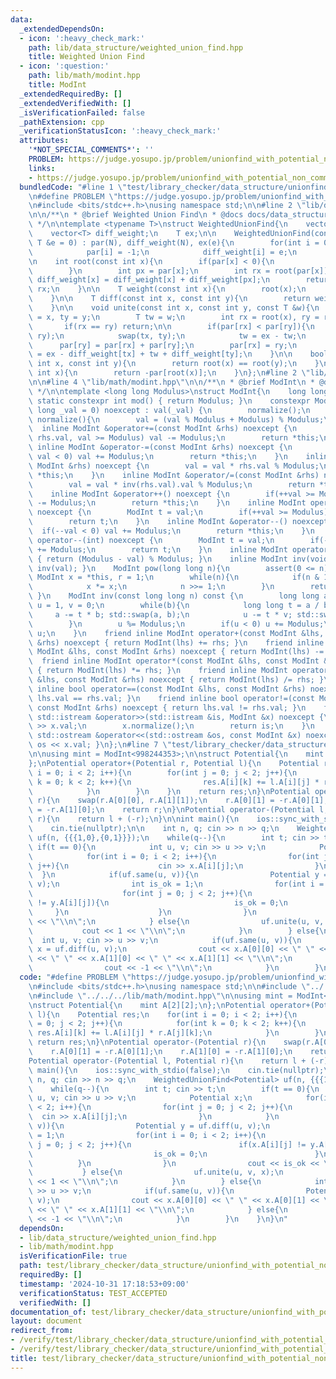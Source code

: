 ```yaml
---
data:
  _extendedDependsOn:
  - icon: ':heavy_check_mark:'
    path: lib/data_structure/weighted_union_find.hpp
    title: Weighted Union Find
  - icon: ':question:'
    path: lib/math/modint.hpp
    title: ModInt
  _extendedRequiredBy: []
  _extendedVerifiedWith: []
  _isVerificationFailed: false
  _pathExtension: cpp
  _verificationStatusIcon: ':heavy_check_mark:'
  attributes:
    '*NOT_SPECIAL_COMMENTS*': ''
    PROBLEM: https://judge.yosupo.jp/problem/unionfind_with_potential_non_commutative_group
    links:
    - https://judge.yosupo.jp/problem/unionfind_with_potential_non_commutative_group
  bundledCode: "#line 1 \"test/library_checker/data_structure/unionfind_with_potential_non_commutative_group.test.cpp\"\
    \n#define PROBLEM \"https://judge.yosupo.jp/problem/unionfind_with_potential_non_commutative_group\"\
    \n#include <bits/stdc++.h>\nusing namespace std;\n\n#line 2 \"lib/data_structure/weighted_union_find.hpp\"\
    \n\n/**\n * @brief Weighted Union Find\n * @docs docs/data_structure/weighted_union_find.md\n\
    \ */\n\ntemplate <typename T>\nstruct WeightedUnionFind{\n    vector<int> par;\n\
    \    vector<T> diff_weight;\n    T ex;\n\n    WeightedUnionFind(const int N, const\
    \ T &e = 0) : par(N), diff_weight(N), ex(e){\n        for(int i = 0; i < N; ++i){\n\
    \            par[i] = -1;\n            diff_weight[i] = e;\n        }\n    }\n\
    \n    int root(const int x){\n        if(par[x] < 0){\n            return x;\n\
    \        }\n        int px = par[x];\n        int rx = root(par[x]);\n       \
    \ diff_weight[x] = diff_weight[x] + diff_weight[px];\n        return par[x] =\
    \ rx;\n    }\n\n    T weight(const int x){\n        root(x);\n        return diff_weight[x];\n\
    \    }\n\n    T diff(const int x, const int y){\n        return weight(x) - weight(y);\n\
    \    }\n\n    void unite(const int x, const int y, const T &w){\n        int tx\
    \ = x, ty = y;\n        T tw = w;\n        int rx = root(x), ry = root(y);\n \
    \       if(rx == ry) return;\n\n        if(par[rx] < par[ry]){\n            swap(rx,\
    \ ry);\n            swap(tx, ty);\n            tw = ex - tw;\n        }\n\n  \
    \      par[ry] = par[rx] + par[ry];\n        par[rx] = ry;\n        diff_weight[rx]\
    \ = ex - diff_weight[tx] + tw + diff_weight[ty];\n    }\n\n    bool same(const\
    \ int x, const int y){\n        return root(x) == root(y);\n    }\n\n    int size(const\
    \ int x){\n        return -par[root(x)];\n    }\n};\n#line 2 \"lib/math/modint.hpp\"\
    \n\n#line 4 \"lib/math/modint.hpp\"\n\n/**\n * @brief ModInt\n * @docs docs/math/modint.md\n\
    \ */\n\ntemplate <long long Modulus>\nstruct ModInt{\n    long long val;\n   \
    \ static constexpr int mod() { return Modulus; }\n    constexpr ModInt(const long\
    \ long _val = 0) noexcept : val(_val) {\n        normalize();\n    }\n    void\
    \ normalize(){\n        val = (val % Modulus + Modulus) % Modulus;\n    }\n  \
    \  inline ModInt &operator+=(const ModInt &rhs) noexcept {\n        if(val +=\
    \ rhs.val, val >= Modulus) val -= Modulus;\n        return *this;\n    }\n   \
    \ inline ModInt &operator-=(const ModInt &rhs) noexcept {\n        if(val -= rhs.val,\
    \ val < 0) val += Modulus;\n        return *this;\n    }\n    inline ModInt &operator*=(const\
    \ ModInt &rhs) noexcept {\n        val = val * rhs.val % Modulus;\n        return\
    \ *this;\n    }\n    inline ModInt &operator/=(const ModInt &rhs) noexcept {\n\
    \        val = val * inv(rhs.val).val % Modulus;\n        return *this;\n    }\n\
    \    inline ModInt &operator++() noexcept {\n        if(++val >= Modulus) val\
    \ -= Modulus;\n        return *this;\n    }\n    inline ModInt operator++(int)\
    \ noexcept {\n        ModInt t = val;\n        if(++val >= Modulus) val -= Modulus;\n\
    \        return t;\n    }\n    inline ModInt &operator--() noexcept {\n      \
    \  if(--val < 0) val += Modulus;\n        return *this;\n    }\n    inline ModInt\
    \ operator--(int) noexcept {\n        ModInt t = val;\n        if(--val < 0) val\
    \ += Modulus;\n        return t;\n    }\n    inline ModInt operator-() const noexcept\
    \ { return (Modulus - val) % Modulus; }\n    inline ModInt inv(void) const { return\
    \ inv(val); }\n    ModInt pow(long long n){\n        assert(0 <= n);\n       \
    \ ModInt x = *this, r = 1;\n        while(n){\n            if(n & 1) r *= x;\n\
    \            x *= x;\n            n >>= 1;\n        }\n        return r;\n   \
    \ }\n    ModInt inv(const long long n) const {\n        long long a = n, b = Modulus,\
    \ u = 1, v = 0;\n        while(b){\n            long long t = a / b;\n       \
    \     a -= t * b; std::swap(a, b);\n            u -= t * v; std::swap(u, v);\n\
    \        }\n        u %= Modulus;\n        if(u < 0) u += Modulus;\n        return\
    \ u;\n    }\n    friend inline ModInt operator+(const ModInt &lhs, const ModInt\
    \ &rhs) noexcept { return ModInt(lhs) += rhs; }\n    friend inline ModInt operator-(const\
    \ ModInt &lhs, const ModInt &rhs) noexcept { return ModInt(lhs) -= rhs; }\n  \
    \  friend inline ModInt operator*(const ModInt &lhs, const ModInt &rhs) noexcept\
    \ { return ModInt(lhs) *= rhs; }\n    friend inline ModInt operator/(const ModInt\
    \ &lhs, const ModInt &rhs) noexcept { return ModInt(lhs) /= rhs; }\n    friend\
    \ inline bool operator==(const ModInt &lhs, const ModInt &rhs) noexcept { return\
    \ lhs.val == rhs.val; }\n    friend inline bool operator!=(const ModInt &lhs,\
    \ const ModInt &rhs) noexcept { return lhs.val != rhs.val; }\n    friend inline\
    \ std::istream &operator>>(std::istream &is, ModInt &x) noexcept {\n        is\
    \ >> x.val;\n        x.normalize();\n        return is;\n    }\n    friend inline\
    \ std::ostream &operator<<(std::ostream &os, const ModInt &x) noexcept { return\
    \ os << x.val; }\n};\n#line 7 \"test/library_checker/data_structure/unionfind_with_potential_non_commutative_group.test.cpp\"\
    \n\nusing mint = ModInt<998244353>;\n\nstruct Potential{\n    mint A[2][2];\n\
    };\nPotential operator+(Potential r, Potential l){\n    Potential res;\n    for(int\
    \ i = 0; i < 2; i++){\n        for(int j = 0; j < 2; j++){\n            for(int\
    \ k = 0; k < 2; k++){\n                res.A[i][k] += l.A[i][j] * r.A[j][k];\n\
    \            }\n        }\n    }\n    return res;\n}\nPotential operator-(Potential\
    \ r){\n    swap(r.A[0][0], r.A[1][1]);\n    r.A[0][1] = -r.A[0][1];\n    r.A[1][0]\
    \ = -r.A[1][0];\n    return r;\n}\nPotential operator-(Potential l, Potential\
    \ r){\n    return l + (-r);\n}\n\nint main(){\n    ios::sync_with_stdio(false);\n\
    \    cin.tie(nullptr);\n\n    int n, q; cin >> n >> q;\n    WeightedUnionFind<Potential>\
    \ uf(n, {{{1,0},{0,1}}});\n    while(q--){\n        int t; cin >> t;\n       \
    \ if(t == 0){\n            int u, v; cin >> u >> v;\n            Potential x;\n\
    \            for(int i = 0; i < 2; i++){\n                for(int j = 0; j < 2;\
    \ j++){\n                    cin >> x.A[i][j];\n                }\n          \
    \  }\n            if(uf.same(u, v)){\n                Potential y = uf.diff(u,\
    \ v);\n                int is_ok = 1;\n                for(int i = 0; i < 2; i++){\n\
    \                    for(int j = 0; j < 2; j++){\n                        if(x.A[i][j]\
    \ != y.A[i][j]){\n                            is_ok = 0;\n                   \
    \     }\n                    }\n                }\n                cout << is_ok\
    \ << \"\\n\";\n            } else{\n                uf.unite(u, v, x);\n     \
    \           cout << 1 << \"\\n\";\n            }\n        } else{\n          \
    \  int u, v; cin >> u >> v;\n            if(uf.same(u, v)){\n                Potential\
    \ x = uf.diff(u, v);\n                cout << x.A[0][0] << \" \" << x.A[0][1]\
    \ << \" \" << x.A[1][0] << \" \" << x.A[1][1] << \"\\n\";\n            } else{\n\
    \                cout << -1 << \"\\n\";\n            }\n        }\n    }\n}\n"
  code: "#define PROBLEM \"https://judge.yosupo.jp/problem/unionfind_with_potential_non_commutative_group\"\
    \n#include <bits/stdc++.h>\nusing namespace std;\n\n#include \"../../../lib/data_structure/weighted_union_find.hpp\"\
    \n#include \"../../../lib/math/modint.hpp\"\n\nusing mint = ModInt<998244353>;\n\
    \nstruct Potential{\n    mint A[2][2];\n};\nPotential operator+(Potential r, Potential\
    \ l){\n    Potential res;\n    for(int i = 0; i < 2; i++){\n        for(int j\
    \ = 0; j < 2; j++){\n            for(int k = 0; k < 2; k++){\n               \
    \ res.A[i][k] += l.A[i][j] * r.A[j][k];\n            }\n        }\n    }\n   \
    \ return res;\n}\nPotential operator-(Potential r){\n    swap(r.A[0][0], r.A[1][1]);\n\
    \    r.A[0][1] = -r.A[0][1];\n    r.A[1][0] = -r.A[1][0];\n    return r;\n}\n\
    Potential operator-(Potential l, Potential r){\n    return l + (-r);\n}\n\nint\
    \ main(){\n    ios::sync_with_stdio(false);\n    cin.tie(nullptr);\n\n    int\
    \ n, q; cin >> n >> q;\n    WeightedUnionFind<Potential> uf(n, {{{1,0},{0,1}}});\n\
    \    while(q--){\n        int t; cin >> t;\n        if(t == 0){\n            int\
    \ u, v; cin >> u >> v;\n            Potential x;\n            for(int i = 0; i\
    \ < 2; i++){\n                for(int j = 0; j < 2; j++){\n                  \
    \  cin >> x.A[i][j];\n                }\n            }\n            if(uf.same(u,\
    \ v)){\n                Potential y = uf.diff(u, v);\n                int is_ok\
    \ = 1;\n                for(int i = 0; i < 2; i++){\n                    for(int\
    \ j = 0; j < 2; j++){\n                        if(x.A[i][j] != y.A[i][j]){\n \
    \                           is_ok = 0;\n                        }\n          \
    \          }\n                }\n                cout << is_ok << \"\\n\";\n \
    \           } else{\n                uf.unite(u, v, x);\n                cout\
    \ << 1 << \"\\n\";\n            }\n        } else{\n            int u, v; cin\
    \ >> u >> v;\n            if(uf.same(u, v)){\n                Potential x = uf.diff(u,\
    \ v);\n                cout << x.A[0][0] << \" \" << x.A[0][1] << \" \" << x.A[1][0]\
    \ << \" \" << x.A[1][1] << \"\\n\";\n            } else{\n                cout\
    \ << -1 << \"\\n\";\n            }\n        }\n    }\n}\n"
  dependsOn:
  - lib/data_structure/weighted_union_find.hpp
  - lib/math/modint.hpp
  isVerificationFile: true
  path: test/library_checker/data_structure/unionfind_with_potential_non_commutative_group.test.cpp
  requiredBy: []
  timestamp: '2024-10-31 17:18:53+09:00'
  verificationStatus: TEST_ACCEPTED
  verifiedWith: []
documentation_of: test/library_checker/data_structure/unionfind_with_potential_non_commutative_group.test.cpp
layout: document
redirect_from:
- /verify/test/library_checker/data_structure/unionfind_with_potential_non_commutative_group.test.cpp
- /verify/test/library_checker/data_structure/unionfind_with_potential_non_commutative_group.test.cpp.html
title: test/library_checker/data_structure/unionfind_with_potential_non_commutative_group.test.cpp
---
```

